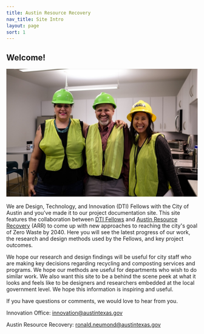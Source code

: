```yaml
---
title: Austin Resource Recovery
nav_title: Site Intro
layout: page
sort: 1
---
```


## Welcome!

![image of Balcones Recycling Center Tour](/resource-recovery/images/Recycling%20Center%20Web-1.jpg)

We are Design, Technology, and Innovation (DTI) Fellows with the City of Austin and you've made it to our project documentation site. This site features the collaboration between [DTI Fellows](https://cityofaustin.github.io/innovation-fellows/) and [Austin Resource Recovery](http://www.austintexas.gov/department/austin-resource-recovery) (ARR) to come up with new approaches to reaching the city's goal of Zero Waste by 2040. Here you will see the latest progress of our work, the research and design methods used by the Fellows, and key project outcomes.

We hope our research and design findings will be useful for city staff who are making key decisions regarding recycling and composting services and programs. We hope our methods are useful for departments who wish to do similar work. We also want this site to be a behind the scene peek at what it looks and feels like to be designers and researchers embedded at the local government level. We hope this information is inspiring and useful.

If you have questions or comments, we would love to hear from you.

Innovation Office: innovation@austintexas.gov

Austin Resource Recovery: ronald.neumond@austintexas.gov
